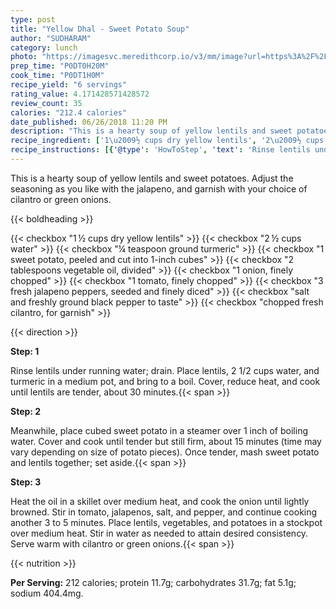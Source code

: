 ```yaml
---
type: post
title: "Yellow Dhal - Sweet Potato Soup"
author: "SUDHARAM"
category: lunch
photo: "https://imagesvc.meredithcorp.io/v3/mm/image?url=https%3A%2F%2Fimages.media-allrecipes.com%2Fuserphotos%2F203988.jpg"
prep_time: "P0DT0H20M"
cook_time: "P0DT1H0M"
recipe_yield: "6 servings"
rating_value: 4.171428571428572
review_count: 35
calories: "212.4 calories"
date_published: 06/26/2018 11:20 PM
description: "This is a hearty soup of yellow lentils and sweet potatoes. Adjust the seasoning as you like with the jalapeno, and garnish with your choice of cilantro or green onions."
recipe_ingredient: ['1\u2009½ cups dry yellow lentils', '2\u2009½ cups water', '¼ teaspoon ground turmeric', '1 sweet potato, peeled and cut into 1-inch cubes', '2 tablespoons vegetable oil, divided', '1 onion, finely chopped', '1 tomato, finely chopped', '3 fresh jalapeno peppers, seeded and finely diced', 'salt and freshly ground black pepper to taste', 'chopped fresh cilantro, for garnish']
recipe_instructions: [{'@type': 'HowToStep', 'text': 'Rinse lentils under running water; drain. Place lentils, 2 1/2 cups water, and turmeric in a medium pot, and bring to a boil. Cover, reduce heat, and cook until lentils are tender, about 30 minutes.\n'}, {'@type': 'HowToStep', 'text': 'Meanwhile, place cubed sweet potato in a steamer over 1 inch of boiling water. Cover and cook until tender but still firm, about 15 minutes (time may vary depending on size of potato pieces). Once tender, mash sweet potato and lentils together; set aside.\n'}, {'@type': 'HowToStep', 'text': 'Heat the oil in a skillet over medium heat, and cook the onion until lightly browned. Stir in tomato, jalapenos, salt, and pepper, and continue cooking another 3 to 5 minutes. Place lentils, vegetables, and potatoes in a stockpot over medium heat. Stir in water as needed to attain desired consistency. Serve warm with cilantro or green onions.\n'}]
---
```


This is a hearty soup of yellow lentils and sweet potatoes. Adjust the seasoning as you like with the jalapeno, and garnish with your choice of cilantro or green onions. 

{{< boldheading >}}

{{< checkbox "1 ½ cups dry yellow lentils" >}}
{{< checkbox "2 ½ cups water" >}}
{{< checkbox "¼ teaspoon ground turmeric" >}}
{{< checkbox "1  sweet potato, peeled and cut into 1-inch cubes" >}}
{{< checkbox "2 tablespoons vegetable oil, divided" >}}
{{< checkbox "1  onion, finely chopped" >}}
{{< checkbox "1  tomato, finely chopped" >}}
{{< checkbox "3  fresh jalapeno peppers, seeded and finely diced" >}}
{{< checkbox "salt and freshly ground black pepper to taste" >}}
{{< checkbox "chopped fresh cilantro, for garnish" >}}


{{< direction >}}

**Step: 1**

Rinse lentils under running water; drain. Place lentils, 2 1/2 cups water, and turmeric in a medium pot, and bring to a boil. Cover, reduce heat, and cook until lentils are tender, about 30 minutes.{{< span >}}

**Step: 2**

Meanwhile, place cubed sweet potato in a steamer over 1 inch of boiling water. Cover and cook until tender but still firm, about 15 minutes (time may vary depending on size of potato pieces). Once tender, mash sweet potato and lentils together; set aside.{{< span >}}

**Step: 3**

Heat the oil in a skillet over medium heat, and cook the onion until lightly browned. Stir in tomato, jalapenos, salt, and pepper, and continue cooking another 3 to 5 minutes. Place lentils, vegetables, and potatoes in a stockpot over medium heat. Stir in water as needed to attain desired consistency. Serve warm with cilantro or green onions.{{< span >}}

{{< nutrition >}}

**Per Serving:** 212 calories; protein 11.7g; carbohydrates 31.7g; fat 5.1g; sodium 404.4mg.